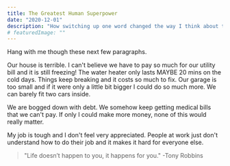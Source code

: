 ```yaml
---
title: The Greatest Human Superpower
date: "2020-12-01"
description: "How switching up one word changed the way I think about the world."
# featuredImage: ""
---
```


<!-- ![Exercise](./exercise.jpg) -->

Hang with me though these next few paragraphs.

Our house is terrible. I can't believe we have to pay so much for our utility bill and it is still freezing! The water heater only lasts MAYBE 20 mins on the cold days. Things keep breaking and it costs so much to fix. Our garage is too small and if it were only a little bit bigger I could do so much more. We can barely fit two cars inside.

We are bogged down with debt. We somehow keep getting medical bills that we can't pay. If only I could make more money, none of this would really matter.

My job is tough and I don't feel very appreciated. People at work just don't understand how to do their job and it makes it hard for everyone else.

> "Life doesn’t happen to you, it happens for you."
> -Tony Robbins

